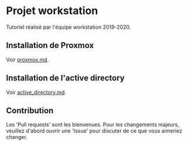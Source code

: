 # Projet workstation

Tutoriel réalisé par l'équipe workstation 2019-2020.

## Installation de Proxmox

Voir [proxmox.md](https://github.com/WarTey/workstation/blob/master/proxmox.md).

## Installation de l'active directory

Voir [active_directory.md](https://github.com/WarTey/workstation/blob/master/active_directory.md).

## Contribution

Les 'Pull requests' sont les bienvenues. Pour les changements majeurs, veuillez d'abord ouvrir une 'Issue' pour discuter de ce que vous aimeriez changer.